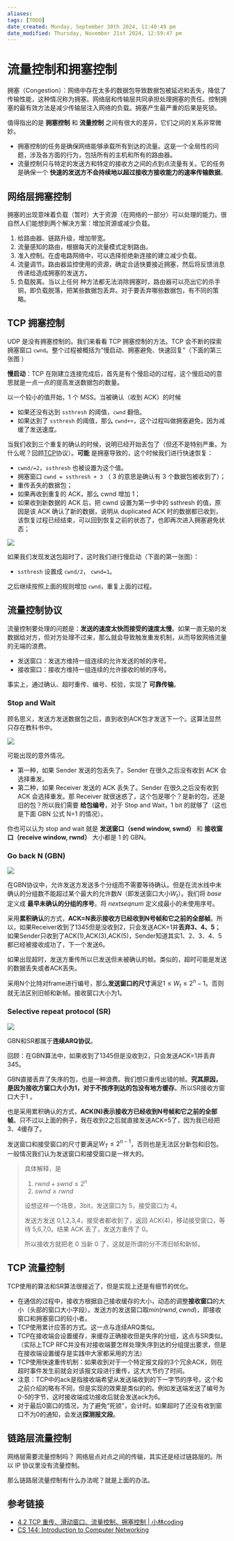 ```yaml
---
aliases: 
tags: [TODO]
date_created: Monday, September 30th 2024, 11:40:49 pm
date_modified: Thursday, November 21st 2024, 12:59:47 pm
---
```


# 流量控制和拥塞控制

拥塞（Congestion）：网络中存在太多的数据包导致数据包被延迟和丢失，降低了传输性能，这种情况称为拥塞。网络层和传输层共同承担处理拥塞的责任。控制拥塞的最有效方法是减少传输层注入网络的负载。拥塞产生最严重的后果是死锁。

值得指出的是 **拥塞控制** 和 **流量控制** 之间有很大的差异，它们之间的关系非常微妙。

- 拥塞控制的任务是确保网络能够承载所有到达的流量。这是一个全局性的问题，涉及各方面的行为，包括所有的主机和所有的路由器。
- 流量控制只与特定的发送方和特定的接收方之间的点到点流量有关。它的任务是确保一个 **快速的发送方不会持续地以超过接收方接收能力的速率传输数据**。

## 网络层拥塞控制

拥塞的出现意味着负载（暂时）大于资源（在网络的一部分〉可以处理的能力。很自然人们能想到两个解决方案：增加资源或减少负载。

1. 给路由器、链路升级，增加带宽。
2. 流量感知的路由，根据每天的流量模式定制路由。
3. 准入控制。在虚电路网络中，可以选择拒绝新连接的建立减少负载。
4. 流量调节。路由器监控使用的资源，确定合适快要接近拥塞，然后将反馈消息传递给造成拥塞的发送方。
5. 负载脱离。当以上任何 种方法都无法消除拥塞时，路由器可以亮出它的杀手铜，即负载脱落，把某些数据包丢弃。对于要丢弃哪些数据包，有不同的策略。

## TCP 拥塞控制

UDP 是没有拥塞控制的。我们来看看 TCP 拥塞控制的方法。TCP 会不断的探索拥塞窗口 `cwnd`。整个过程被概括为“慢启动、拥塞避免、快速回复”（下面的第三张图 ）

**慢启动**：TCP 在刚建立连接完成后，首先是有个慢启动的过程，这个慢启动的意思就是一点一点的提高发送数据包的数量。

以一个较小的值开始，1 个 MSS。当被确认（收到 ACK）的时候

- 如果还没有达到 `ssthresh` 的阈值，`cwnd` 翻倍。
- 如果达到了 `ssthresh` 的阈值，那么 `cwnd++`，这个过程叫做拥塞避免，因为减缓了发送速度。

当我们收到三个重复的确认的时候，说明已经开始丢包了（但还不是特别严重。为什么呢？回顾[TCP](TCP.md)协议）。**可能** 是拥塞导致的，这个时候我们进行快速恢复：

- `cwnd/=2`，`ssthresh` 也被设置为这个值。
- 拥塞窗口 `cwnd = ssthresh + 3` （ 3 的意思是确认有 3 个数据包被收到了）；
- 重传丢失的数据包；
- 如果再收到重复的 ACK，那么 cwnd 增加 1；
- 如果收到新数据的 ACK 后，把 cwnd 设置为第一步中的 ssthresh 的值，原因是该 ACK 确认了新的数据，说明从 duplicated ACK 时的数据都已收到，该恢复过程已经结束，可以回到恢复之前的状态了，也即再次进入拥塞避免状态；

![](../../static/Pasted%20image%2020240323144736.png)

如果我们发现发送包超时了，这时我们进行慢启动（下面的第一张图）：

- `ssthresh` 设置成 `cwnd/2`， `cwnd=1`。

之后继续按照上面的规则增加 `cwnd`，重复上面的过程。

## 流量控制协议

流量控制要处理的问题是：**发送的速度太快而接受的速度太慢**。如果一直无脑的发数据给对方，但对方处理不过来，那么就会导致触发重发机制，从而导致网络流量的无端的浪费。

- 发送窗口：发送方维持一组连续的允许发送的帧的序号。
- 接收窗口：接收方维持一组连续的允许接收的帧的序号。

事实上，通过确认、超时重传、编号、校验，实现了 **可靠传输**。

### Stop and Wait

顾名思义，发送方发送数据包之后，直到收到ACK包才发送下一个。这算法显然只存在教科书中。

![](../../static/1612945466983.jpg)

可能出现的意外情况。

- 第一种，如果 Sender 发送的包丢失了。Sender 在很久之后没有收到 ACK 会选择重发。
- 第二种，如果 Receiver 发送的 ACK 丢失了。Sender 在很久之后没有收到 ACK 会选择重发。那 Receiver 就很迷惑了，这个包是哪个？是新的包，还是旧的包？所以我们需要 **给包编号**，对于 Stop and Wait，1 bit 的就够了（这也是下面 GBN 公式 N=1 的情况）。

你也可以认为 stop and wait 就是 **发送窗口（send window, swnd）** 和 **接收窗口（receive window, rwnd）** 大小都是 1 的 GBN。

### Go back N (GBN)

![](../../static/image-20211101101833934.png)

在GBN协议中，允许发送方发送多个分组而不需要等待确认。但是在流水线中未确认的分组数不能超过某个最大的允许数$N$（即发送窗口大小$W_t$）。我们将 $base$ 定义成 **最早未确认的分组的序号**。将 $nextseqnum$ 定义成最小的未使用序号。  

采用**累积确认**的方式，**ACK=N表示接收方已经收到N号帧和它之前的全部帧**。所以，如果Receiver收到了1345但是没收到2，只会发送ACK=1并**丢弃3、4、5**；如果Sender只收到了ACK(1),ACK(3),ACK(5)，Sender知道其实1、2、3、4、5都已经被接收成功了，下一个发送6。

如果出现超时，发送方重传所以已发送但未被确认的帧。类似的，超时可能是发送的数据丢失或者ACK丢失。

采用N个比特对frame进行编号，那么**发送窗口的尺寸**满足$1\le W_t \le2^n-1$。否则就无法区别旧帧和新帧。接收窗口大小为1。

### Selective repeat protocol (SR)

![](../../static/image-20211101105357811.png)

GBN和SR都属于**连续ARQ协议**。

回顾：在GBN算法中，如果收到了1345但是没收到2，只会发送ACK=1并丢弃345。

GBN直接丢弃了失序的包，也是一种浪费。我们想只重传出错的帧。**究其原因，是因为接收方窗口大小为1，对于不按序到达的包没有地方缓存**。所以SR接收方窗口大于1 。

也是采用累积确认的方式，**ACK(N)表示接收方已经收到N号帧和它之前的全部帧**。只不过以上面的例子，我在收到2之后就直接发送ACK=5了，因为我已经把3、4缓存了。

发送窗口和接受窗口的尺寸要满足$W_T \le 2^{n-1}$，否则也是无法区分新包和旧包。一般情况我们认为发送窗口和接受窗口是一样大的。

> 具体解释，是
> 
> 1. $rwnd+swnd \leq 2^n$
> 2. $swnd \geq rwnd$
> 
> 设想这样一个场景，3bit，发送窗口为 5，接受窗口为 4。
> 
> 发送方发送 0,1,2,3,4，接受者都收到了，返回 ACK(4)，移动接受窗口，等待 5,6,7,0。结果 ACK 丢了，发送方重传了 0。
> 
> 所以接收方就把老 0 当新 0 了，这就是所谓的分不清旧帧和新帧。

## TCP 流量控制

TCP使用的算法和SR算法很接近了，但是实现上还是有细节的优化。

- 在通信的过程中，接收方根据自己接收缓存的大小，动态的调整**接收窗口**的大小（头部的窗口大小字段）。发送方的发送窗口取$min(rwnd,cwnd)$，即接收窗口和拥塞窗口的较小者。
- TCP使用累计应答的方式。这一点与连续ARQ类似。
- TCP在接收端会设置缓存，来缓存正确接收但是失序的分组，这点与SR类似。（实际上TCP RFC并没有对接收端要怎样处理失序到达的分组提出要求，但是在接收端设置缓存是实践中大家都采用的方法）
- TCP使用快速重传机制：如果收到对于一个特定报文段的3个冗余ACK，则在超时事件发生前就会对该报文段进行重传，这大大节约了时间。
- 注意：TCP中的ack是指接收端希望从发送端收到的下一字节的序号。这个和之前介绍的略有不同，但是实现的效果是类似的的。例如发送端发送了编号为0-5的字节，这时接收端成功接收后就会发送ack为6。
- 对于最后0窗口的情况，为了避免“死锁”，会计时。如果超时了还没有收到窗口不为0的通知，会发送**探测报文段**。

## 链路层流量控制

网络层需要流量控制吗？ 网络层点对点之间的传输，其实还是经过链路层的。所以 IP 协议里没有流量控制。

那么链路层流量控制有什么办法呢？就是上面的办法。

## 参考链接

- [4.2 TCP 重传、滑动窗口、流量控制、拥塞控制 | 小林coding](https://xiaolincoding.com/network/3_tcp/tcp_feature.html#%E9%87%8D%E4%BC%A0%E6%9C%BA%E5%88%B6)
- [CS 144: Introduction to Computer Networking](https://cs144.github.io/)
